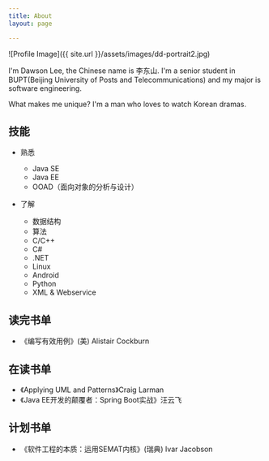 ```yaml
---
title: About
layout: page

---
```

![Profile Image]({{ site.url }}/assets/images/dd-portrait2.jpg)


I'm Dawson Lee, the Chinese name is 李东山. 
I'm a senior student in BUPT(Beijing University of Posts and Telecommunications)
and my major is software engineering.

What makes me unique? I'm a man who loves to watch Korean dramas.


## 技能

*  熟悉

    *  Java SE
    *  Java EE
    *  OOAD（面向对象的分析与设计）

*  了解

    *  数据结构
    *  算法
    *  C/C++
    *  C#
    *  .NET
    *  Linux
    *  Android
    *  Python
    *  XML & Webservice

## 读完书单

* 《编写有效用例》(美) Alistair Cockburn

## 在读书单

* 《Applying UML and Patterns》Craig Larman
* 《Java EE开发的颠覆者：Spring Boot实战》汪云飞

## 计划书单

* 《软件工程的本质：运用SEMAT内核》(瑞典) Ivar Jacobson 
